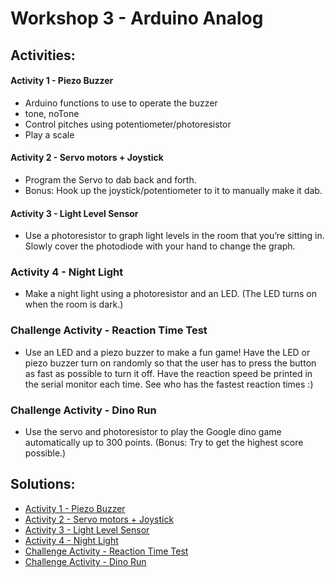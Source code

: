 # Workshop 3 - Arduino Analog

## Activities:

#### Activity 1 - Piezo Buzzer
* Arduino functions to use to operate the buzzer
* tone, noTone
* Control pitches using potentiometer/photoresistor
* Play a scale 

#### Activity 2 - Servo motors + Joystick
* Program the Servo to dab back and forth.
* Bonus: Hook up the joystick/potentiometer to it to manually make it dab. 

#### Activity 3 - Light Level Sensor
* Use a photoresistor to graph light levels in the room that you’re sitting in. Slowly cover the photodiode with your hand to change the graph. 

### Activity 4 - Night Light
* Make a night light using a photoresistor and an LED. (The LED turns on when the room is dark.) 

### Challenge Activity - Reaction Time Test
* Use an LED and a piezo buzzer to make a fun game! Have the LED or piezo buzzer turn on randomly so that the user has to press the button as fast as possible to turn it off. Have the reaction speed be printed in the serial monitor each time. See who has the fastest reaction times :)

### Challenge Activity - Dino Run
* Use the servo and photoresistor to play the Google dino game automatically up to 300 points. (Bonus: Try to get the highest score possible.)

## Solutions:
* [Activity 1 - Piezo Buzzer](https://bmesbuildteamucla.github.io/Workshops/Workshop%203%20-%20Arduino%20Analog/Activity1)
* [Activity 2 - Servo motors + Joystick](https://bmesbuildteamucla.github.io/Workshops/Workshop%203%20-%20Arduino%20Analog/Activity2)
* [Activity 3 - Light Level Sensor](https://bmesbuildteamucla.github.io/Workshops/Workshop%203%20-%20Arduino%20Analog/Activity3)
* [Activity 4 -  Night Light](https://bmesbuildteamucla.github.io/Workshops/Workshop%203%20-%20Arduino%20Analog/Activity4)
* [Challenge Activity - Reaction Time Test](https://bmesbuildteamucla.github.io/Workshops/Workshop%203%20-%20Arduino%20Analog/ReactionTimeTest)
* [Challenge Activity - Dino Run](https://bmesbuildteamucla.github.io/Workshops/Workshop%203%20-%20Arduino%20Analog/DinoRun)
